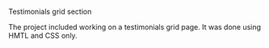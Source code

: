 Testimonials grid section

The project included working on a testimonials grid page. It was done using HMTL and CSS only. 